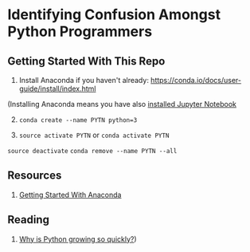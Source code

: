 # Identifying Confusion Amongst Python Programmers

## Getting Started With This Repo

1. Install Anaconda if you haven't already: https://conda.io/docs/user-guide/install/index.html

(Installing Anaconda means you have also [installed Jupyter Notebook](https://jupyter.readthedocs.io/en/latest/install.html)

2. `conda create --name PYTN python=3`

3. `source activate PYTN` or `conda activate PYTN`



`source deactivate`
`conda remove --name PYTN --all`


## Resources

1. [Getting Started With Anaconda](https://conda.io/docs/user-guide/getting-started.html)

## Reading

1. [Why is Python growing so quickly?](https://stackoverflow.blog/2017/09/14/python-growing-quickly/))


